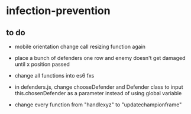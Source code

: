 # infection-prevention

## to do
- mobile orientation change call resizing function again
- place a bunch of defenders one row and enemy doesn't get damaged until x position passed 
- change all functions into es6 fxs
- in defenders.js, change chooseDefender and Defender class to input this.chosenDefender as a parameter instead of using global variable

- change every function from "handlexyz" to "updatechampionframe"


